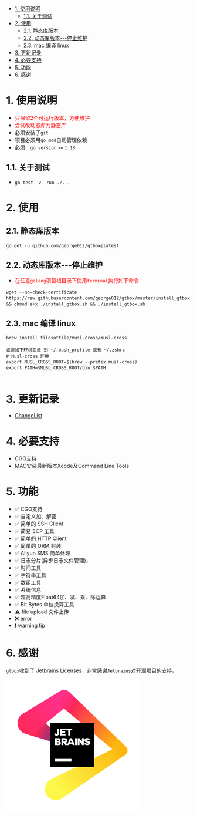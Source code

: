 <!-- TOC -->

- [1. 使用说明](#1-使用说明)
    - [1.1. 关于测试](#11-关于测试)
- [2. 使用](#2-使用)
    - [2.1. 静态库版本](#21-静态库版本)
    - [2.2. 动态库版本---停止维护](#22-动态库版本---停止维护)
    - [2.3. mac 编译 linux](#23-mac-编译-linux)
- [3. 更新记录](#3-更新记录)
- [4. 必要支持](#4-必要支持)
- [5. 功能](#5-功能)
- [6. 感谢](#6-感谢)

<!-- /TOC -->

# 1. 使用说明
* <font color=red>只保留2个可运行版本，方便维护</font>
* <font color=red>尝试改动态库为静态库 </font>
* 必须安装了`git`
* 项目必须用`go mod`自动管理依赖
* 必须：`go version` `>=` `1.18`

## 1.1. 关于测试 
* `go test -v -run ./...`

# 2. 使用
## 2.1. 静态库版本
```
go get -u github.com/george012/gtbox@latest
```
## 2.2. 动态库版本---停止维护
* <font color=red>在任意`golang`项目根目录下使用`terminal`执行如下命令</font>
```
wget --no-check-certificate https://raw.githubusercontent.com/george012/gtbox/master/install_gtbox.sh && chmod a+x ./install_gtbox.sh && ./install_gtbox.sh
```

## 2.3. mac 编译 linux
```
brew install filosottile/musl-cross/musl-cross

设置如下环境变量 到 ~/.bash_profile 或者 ~/.zshrc
# Musl-cross 环境
export MUSL_CROSS_ROOT=$(brew --prefix musl-cross)
export PATH=$MUSL_CROSS_ROOT/bin:$PATH


```

# 3. 更新记录
* [ChangeList](./ChangeList.md)

# 4. 必要支持
*   CGO支持
*   MAC安装最新版本Xcode及Command Line Tools


# 5. 功能
- ✅ CGO支持
- ✅ 自定义加、解密
- ✅ 简单的 SSH Client
- ✅ 简易 SCP 工具
- ✅ 简单的 HTTP Client
- ✅ 简单的 ORM 封装
- ✅ Aliyun SMS 简单处理
- ✅ 日志分片(异步日志文件管理)，
- ✅ 时间工具
- ✅ 字符串工具
- ✅ 数组工具
- ✅ 系统信息
- ✅ 超高精度Float64加、减、乘、除运算
- ✅ Bit  Bytes 单位换算工具
- ⚠️ file upload 文件上传
- ❌ error
- ❗ warning tip
# 6. 感谢
`gtbox`收到了 [Jetbrains](https://jb.gg/OpenSourceSupport) Licenses，非常感谢`Jetbrains`对开源项目的支持。

![JetBrains logo](./resource/img/jetBrains.svg)